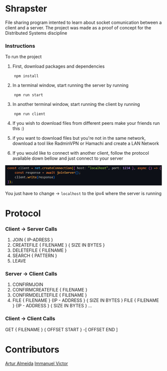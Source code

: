 # Shrapster

File sharing program intented to learn about socket comunication between a client and a server.
The project was made as a proof of concept for the Distributed Systems discipline

### Instructions

To run the project

1. First, download packages and dependencies
```
    npm install
```

2. In a terminal window, start running the server by running
```
    npm run start
```
3. In another terminal window, start running the client by running
```
    npm run client
```

4. If you wish to download files from different peers make your friends run this :) 

5. if you want to download files but you're not in the same network, download a tool like RadminVPN or Hamachi and create a LAN Network

6. If you would like to connect with another client, follow the protocol available down bellow and just connect to your server 

![code_snippet](image/README/code_snippet.png)

You just have to change -> `localhost` to the ipv4 where the server is running


# Protocol

### Client -> Server Calls

1. JOIN { IP-ADRESS }
2. CREATEFILE { FILENAME } { SIZE IN BYTES }
3. DELETEFILE { FILENAME }
4. SEARCH { PATTERN }
5. LEAVE

### Server -> Client Calls

1. CONFIRMJOIN
2. CONFIRMCREATEFILE { FILENAME }
3. CONFIRMDELETEFILE { FILENAME }
4. FILE { FILENAME } {IP - ADDRESS } { SIZE IN BYTES }
   FILE { FILENAME } {IP - ADDRESS } { SIZE IN BYTES }
   ...

### Client -> Client Calls

GET { FILENAME } { OFFSET START } -[ OFFSET END ]

# Contributors

[Artur Almeida](https://www.genome.gov/)
[Immanuel Victor](https://www.genome.gov/)
